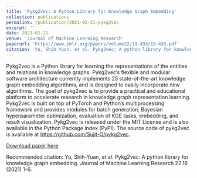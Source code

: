 ```yaml
---
title: 'Pykg2vec: A Python Library for Knowledge Graph Embedding'
collection: publications
permalink: /publication/2021-02-21-pykg2vec
excerpt: ''
date: 2021-02-21
venue: 'Journal of Machine Learning Research'
paperurl: 'https://www.jmlr.org/papers/volume22/19-433/19-433.pdf'
citation: 'Yu, Shih-Yuan, et al. Pykg2vec: A python library for knowledge graph embedding. Journal of Machine Learning Research 22.16 (2021) 1-6.'
---
```

Pykg2vec is a Python library for learning the representations of the entities and relations in knowledge graphs. Pykg2vec’s flexible and modular software architecture currently implements 25 state-of-the-art knowledge graph embedding algorithms, and is designed to easily incorporate new algorithms. The goal of pykg2vec is to provide a practical and educational platform to accelerate research in knowledge graph representation learning. Pykg2vec is built on top of PyTorch and Python’s multiprocessing framework and provides modules for batch generation, Bayesian hyperparameter optimization, evaluation of KGE tasks, embedding, and result visualization. Pykg2vec is released under the MIT License and is also available in the Python Package Index (PyPI). The source code of pykg2vec is available at https://github.com/Sujit-O/pykg2vec.

[Download paper here](https://www.jmlr.org/papers/volume22/19-433/19-433.pdf)

Recommended citation: Yu, Shih-Yuan, et al. Pykg2vec: A python library for knowledge graph embedding. Journal of Machine Learning Research 22.16 (2021) 1-6.
